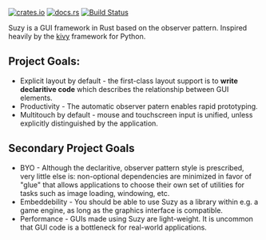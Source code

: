 
[![crates.io](https://img.shields.io/crates/v/suzy.svg)](https://crates.io/crates/suzy)
[![docs.rs](https://docs.rs/suzy/badge.svg)](https://docs.rs/suzy/)
[![Build Status](https://travis-ci.com/geeklint/suzy.svg?branch=master)](https://travis-ci.com/geeklint/suzy)

Suzy is a GUI framework in Rust based on the observer pattern.
Inspired heavily by the [kivy](https://kivy.org/#home) framework for Python.

## Project Goals:
* Explicit layout by default - the first-class layout support is to **write
  declaritive code** which describes the relationship between GUI elements.
* Productivity - The automatic observer patern enables rapid prototyping.
* Multitouch by default - mouse and touchscreen input is unified, unless
  explicitly distinguished by the application.

## Secondary Project Goals
* BYO - Although the declaritive, observer pattern style is prescribed, very
  little else is: non-optional dependencies are minimized in favor of "glue"
  that allows applications to choose their own set of utilities for tasks
  such as image loading, windowing, etc.
* Embeddebility - You should be able to use Suzy as a library within
  e.g. a game engine, as long as the graphics interface is compatible.
* Performance - GUIs made using Suzy are light-weight.
  It is uncommon that GUI code is a bottleneck for real-world
  applications.
